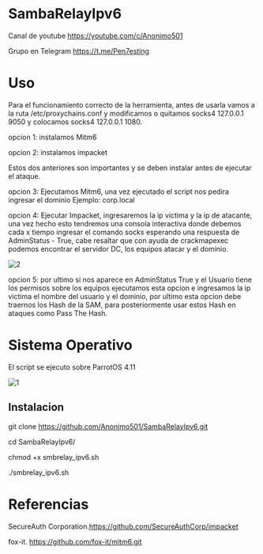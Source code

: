 # SambaRelayIpv6

Canal de youtube  https://youtube.com/c/Anonimo501

Grupo en Telegram https://t.me/Pen7esting

# Uso

Para el funcionamiento correcto de la herramienta, antes de usarla vamos a la ruta /etc/proxychains.conf y modificamos o quitamos socks4 127.0.0.1 9050 y colocamos socks4 127.0.0.1 1080.

opcion 1: instalamos Mitm6

opcion 2: instalamos impacket

Estos dos anteriores son importantes y se deben instalar antes de ejecutar el ataque.

opcion 3: Ejecutamos Mitm6, una vez ejecutado el script nos pedira ingresar el dominio Ejemplo: corp.local

opcion 4: Ejecutar Impacket, ingresaremos la ip victima y la ip de atacante, una vez hecho esto tendremos una consola interactiva donde debemos cada x tiempo ingresar el comando socks esperando una respuesta de AdminStatus - True, cabe resaltar que con ayuda de crackmapexec podemos encontrar el servidor DC, los equipos atacar y el dominio.

![2](https://user-images.githubusercontent.com/67207446/132954107-21a2bca7-3610-4edc-8962-4e2cc49cd849.png)

opcion 5: por ultimo si nos aparece en AdminStatus True y el Usuario tiene los permisos sobre los equipos ejecutamos esta opcion e ingresamos la ip victima el nombre del usuario y el dominio, por ultimo esta opcion debe traernos los Hash de la SAM, para posteriormente usar estos Hash en ataques como Pass The Hash.

# Sistema Operativo

El script se ejecuto sobre ParrotOS 4.11


![1](https://user-images.githubusercontent.com/67207446/132951983-11e833fe-0df9-4e04-920b-85c893ea3aca.png)


## Instalacion

git clone https://github.com/Anonimo501/SambaRelayIpv6.git

cd SambaRelayIpv6/

chmod +x smbrelay_ipv6.sh

./smbrelay_ipv6.sh


# Referencias

SecureAuth Corporation.https://github.com/SecureAuthCorp/impacket

fox-it. https://github.com/fox-it/mitm6.git
